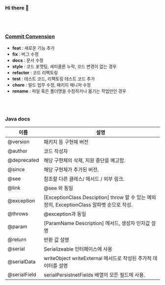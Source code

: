 <!-- ![header](https://capsule-render.vercel.app/api?type=transparent&color=gradient&height=100&section=header&text=🗺Hello%20World!%2&fontSize=20&customColorList=0,2,2,2,2,3)

##### ✍️ Bruch on my development skills

<!-- Language stack -->
<!--  <img src="https://img.shields.io/badge/Python-3766AB?style=flat-square&logo=Python&logoColor=white"/> <img src="https://img.shields.io/badge/Flask-3766AB?style=flat-square&logo=Flask&logoColor=white"/> <br> 
 <img src="https://img.shields.io/badge/Java-3766AB?style=flat-square&logo=Java&logoColor=white"/> <img src="https://img.shields.io/badge/Spring-3766AB?style=flat-square&logo=Spring&logoColor=#F7DF1E"/> <img src="https://img.shields.io/badge/Springboot-3766AB?style=flat-square&logo=Springboot&logoColor=#F7DF1E"/> <img src="https://img.shields.io/badge/JPA-3766AB?style=flat-square&logo=JPA&logoColor=#F7DF1E"/>  <img src="https://img.shields.io/badge/Security-3766AB?style=flat-square&logo=Security&logoColor=#F7DF1E"/>  <img src="https://img.shields.io/badge/JSP-3766AB?style=flat-square&logo=Jsp&logoColor=#F7DF1E"/> <img src="https://img.shields.io/badge/Thymeleaf-3766AB?style=flat-square&logo=Thymeleaf&logoColor=#F7DF1E"/> <br> <img src="https://img.shields.io/badge/JavaScript-3766AB?style=flat-square&logo=JavaScript&logoColor=#3766AB"/> <img src="https://img.shields.io/badge/TypeScript-3766AB?style=flat-square&logo=TypeScript&logoColor=#3766AB"/> <br>
<img src="https://img.shields.io/badge/Oracle-000000?style=flat-square&logo=Oracle&logoColor=#000000"/> <img src="https://img.shields.io/badge/MySQL-000000?style=flat-square&logo=MySQL&logoColor=#000000"/> <img src="https://img.shields.io/badge/PostgreSQL-000000?style=flat-square&logo=PostgreSQL&logoColor=#000000"/> <br> <img src="https://img.shields.io/badge/Docker-000000?style=flat-square&logo=Docker&logoColor=#000000"/> 
<img src="https://img.shields.io/badge/ApacheTomcat-000000?style=flat-square&logo=Apache&Tomcat&logoColor=#000000"/> <img src="https://img.shields.io/badge/NGINX-000000?style=flat-square&logo=NGINX&logoColor=#000000"/>
   -->
<!-- ![header](https://capsule-render.vercel.app/api?type=transparent) -->

<!-- SNS -->
<!-- [![Tech Blog Badge](http://img.shields.io/badge/-Tech%20blog-black?style=flat-square&logo=github&link=https://github.io/)](https://github.io/) [![Linkedin Badge](https://img.shields.io/badge/-LinkedIn-blue?style=flat-square&logo=Linkedin&logoColor=white&link=https://www.linkedin.com/in)](https://www.linkedin.com/in) [![Youtube Badge](https://img.shields.io/badge/Youtube-ff0000?style=flat-square&logo=youtube&link=https://www.youtube.com)](https://www.youtube.com) [![Facebook Badge](https://img.shields.io/badge/facebook-1877f2?style=flat-square&logo=facebook&logoColor=white&link=https://www.facebook.com)](https://www.facebook.com) [![Gmail Badge](https://img.shields.io/badge/Gmail-d14836?style=flat-square&logo=Gmail&logoColor=white&link=mailto:libra10042@gmail.com)](mailto:libra10042@gmail.com)

 -->


### Hi there 👋
<!--
![github stats](https://github-readme-stats.vercel.app/api?username=libra10042&show_icons=true&theme=merko)
-->
<br> <br>

### [Commit Convension](https://www.google.com/search?q=%ED%8F%B4%EB%8D%94+%EC%88%98%EC%A0%95+coding+conversion&oq=%ED%8F%B4%EB%8D%94+%EC%88%98%EC%A0%95+coding+conversion&aqs=chrome..69i57j0i546l2.6192j0j7&sourceid=chrome&ie=UTF-8)

- **feat** : 새로운 기능 추가
- **fix** : 버그 수정
- **docs** : 문서 수정
- **style** : 코드 포맷팅, 세미콜론 누락, 코드 변경이 없는 경우
- **refactor** : 코드 리펙토링
- **test** : 테스트 코드, 리펙토링 테스트 코드 추가 
- **chore** : 빌드 업무 수정, 패키지 매니저 수정
- **rename** :	파일 혹은 폴더명을 수정하거나 옮기는 작업만인 경우

<br><br>

### Java docs

| 이름 | 설명 |
| --- | --- |
| @version | 패키지 등 구현체 버전 |
| @author | 코드 작성자 |
| @deprecated | 해당 구현체의 삭제, 지원 중단을 예고함.  |
| @since | 해당 구현체가 추가된 버전. |
| @see |  참조할 다른 클래스/ 메서드 / 외부 링크. |
| @link | @see 와 동일 |
| @exception | [ExceptionClass Desciption] throw 할 수 있는 예외 정의, ExceptionClass 알파벳 순으로 작성. |
| @throws | @exception과 동일 |
| @param | [ParamName Description] 메서드, 생성자 인자값 설명 |
| @return | 반환 값 설명 |
| @serial | Serializeable 인터페이스에 사용 |
| @serialData | writeObject writeExternal 메서드로 작성된 추가적 데이터를 설명 |
| @serialField | serialPersistnetFields 배열의 모든 필드에 사용.  |






